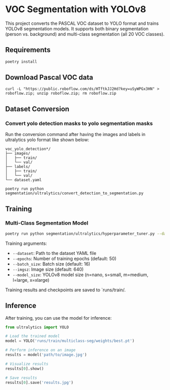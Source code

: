 # VOC Segmentation with YOLOv8

This project converts the PASCAL VOC dataset to YOLO format and trains YOLOv8 segmentation models. It supports both binary segmentation (person vs. background) and multi-class segmentation (all 20 VOC classes).

## Requirements

```bash
poetry install
```

## Download Pascal VOC data

```
curl -L "https://public.roboflow.com/ds/HTftkJJ2Hd?key=uSyWPGx3HN" > roboflow.zip; unzip roboflow.zip; rm roboflow.zip
```

## Dataset Conversion

### Convert yolo detection masks to yolo segmentation masks

Run the conversion command after having the images and labels in ultralytics yolo format like shown below:

```
voc_yolo_detection*/
├── images/
│   ├── train/
│   └── val/
├── labels/
│   ├── train/
│   └── val/
└── dataset.yaml
```

```
poetry run python segmentation/ultralytics/convert_detection_to_segmentation.py
```

## Training

### Multi-Class Segmentation Model

```bash
poetry run python segmentation/ultralytics/hyperparameter_tuner.py --data datasets/voc_yolo_segmentation/dataset.yaml --lr 0.001 0.0001 0.00001 --batch 16 32 64 --model_size x --device 0 --epochs 1 --wandb_project segmentation-hyp-tuning-lr-vs-bs
```

Training arguments:
- `--dataset`: Path to the dataset YAML file
- `--epochs`: Number of training epochs (default: 50)
- `--batch_size`: Batch size (default: 16)
- `--imgsz`: Image size (default: 640)
- `--model_size`: YOLOv8 model size (n=nano, s=small, m=medium, l=large, x=xlarge)

Training results and checkpoints are saved to `runs/train/.

## Inference

After training, you can use the model for inference:

```python
from ultralytics import YOLO

# Load the trained model
model = YOLO('runs/train/multiclass-seg/weights/best.pt')

# Perform inference on an image
results = model('path/to/image.jpg')

# Visualize results
results[0].show()

# Save results
results[0].save('results.jpg')
```